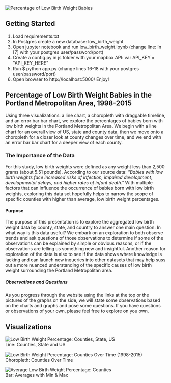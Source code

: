 <div class="container-fluid">

<div class="row">

<div class="col-md-12">

<nav class="navbar navbar-expand-lg navbar-light bg-light">

![Percentage of Low Birth Weight Babies](./static/images/logo.png "Percentage of Low Birth Weight Babies")

</nav>

## Getting Started

1.  Load requirements.txt
1.  In Postgres create a new database: low_birth_weight
1.  Open jupyter notebook and run low_birth_weight.ipynb (change line: In [7] with your postgres user/password/port)
1.  Create a config.py in js folder with your mapbox API: var API_KEY = "API_KEY_HERE"
1.  Run $ python app.py (change lines 16-18 with your postgres user/password/port)
1.  Open browser to http://localhost:5000/
Enjoy!
</div>

</div>

</div>

<div class="container">

<div class="row">

<div class="col-md-12 jumbotron mt-4">

## Percentage of Low Birth Weight Babies in the Portland Metropolitan Area, 1998-2015

</div>

<div class="col-md-6">
Using three visualizations: a line chart, a choropleth with draggable timeline, and an error bar bar chart, we explore the percentages of babies born with low birth weights in the Portland Metropolitan Area. We begin with a line chart for an overall view of US, state and county data, then we move onto a choropleth for a closer look at county changes over time, and we end with an error bar bar chart for a deeper view of each county.

### The Importance of the Data

For this study, low birth weights were defined as any weight less than 2,500 grams (about 5.51 pounds). According to our source data: _"Babies with low birth weights face increased risks of infection, impaired development, developmental delays, and higher rates of infant death."_ With multiple factors that can influence the occurrence of babies born with low birth weights, exploring this data set hopefully helps to narrow the scope of specific counties with higher than average, low birth weight percentages.

#### Purpose

The purpose of this presentation is to explore the aggregated low birth weight data by county, state, and country to answer one main question: In what way is this data useful? We embark on an exploration to both observe trends and ask questions of those observations to determine if some of the observations can be explained by simple or obvious reasons, or if the observations are telling us something new and insightful. Another reason for exploration of the data is also to see if the data shows where knowledge is lacking and can launch new inqueries into other datasets that may help suss out a more nuanced understanding of the specific causes of low birth weight surrounding the Portland Metropolitan area.

##### Observations and Questions

As you progress through the website using the links at the top or the pictures of the graphs on the side, we will state some observations based on the charts and graphs and pose some questions. If you have questions or observations of your own, please feel free to explore on you own.

</div>

<div class="col-md-6">

<section id="visualizations">

## Visualizations

<div id="three_visualizations">

![Low Birth Weight Percentage: Counties, State, US](./static/images/linechart.png)  
Line: Counties, State and US

![Low Birth Weight Percentage: Counties Over Time (1998-2015)](./static/images/choropleth.png)  
Choropleth: Counties Over Time  

![Average Low Birth Weight Percentage: Counties](./static/images/errorbars.png)  
Bar: Averages with Min & Max
</div>

</section>

</div>

</div>

</div>